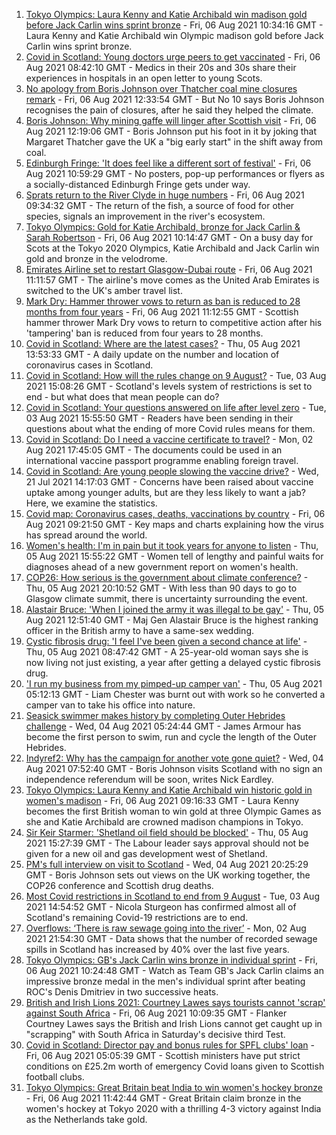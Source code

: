 1. [Tokyo Olympics: Laura Kenny and Katie Archibald win madison gold before Jack Carlin wins sprint bronze](https://www.bbc.co.uk/sport/olympics/58113628) - Fri, 06 Aug 2021 10:34:16 GMT - Laura Kenny and Katie Archibald win Olympic madison gold before Jack Carlin wins sprint bronze.
2. [Covid in Scotland: Young doctors urge peers to get vaccinated](https://www.bbc.co.uk/news/uk-scotland-58108477) - Fri, 06 Aug 2021 08:42:10 GMT - Medics in their 20s and 30s share their experiences in hospitals in an open letter to young Scots.
3. [No apology from Boris Johnson over Thatcher coal mine closures remark](https://www.bbc.co.uk/news/uk-politics-58117044) - Fri, 06 Aug 2021 12:33:54 GMT - But No 10 says Boris Johnson recognises the pain of closures, after he said they helped the climate.
4. [Boris Johnson: Why mining gaffe will linger after Scottish visit](https://www.bbc.co.uk/news/uk-scotland-58117514) - Fri, 06 Aug 2021 12:19:06 GMT - Boris Johnson put his foot in it by joking that Margaret Thatcher gave the UK a "big early start" in the shift away from coal.
5. [Edinburgh Fringe: 'It does feel like a different sort of festival'](https://www.bbc.co.uk/news/uk-scotland-edinburgh-east-fife-58114299) - Fri, 06 Aug 2021 10:59:29 GMT - No posters, pop-up performances or flyers as a socially-distanced Edinburgh Fringe gets under way.
6. [Sprats return to the River Clyde in huge numbers](https://www.bbc.co.uk/news/uk-scotland-glasgow-west-58114116) - Fri, 06 Aug 2021 09:34:32 GMT - The return of the fish, a source of food for other species, signals an improvement in the river's ecosystem.
7. [Tokyo Olympics: Gold for Katie Archibald, bronze for Jack Carlin & Sarah Robertson](https://www.bbc.co.uk/sport/olympics/58112562) - Fri, 06 Aug 2021 10:14:47 GMT - On a busy day for Scots at the Tokyo 2020 Olympics, Katie Archibald and Jack Carlin win gold and bronze in the velodrome.
8. [Emirates Airline set to restart Glasgow-Dubai route](https://www.bbc.co.uk/news/uk-scotland-scotland-business-58106352) - Fri, 06 Aug 2021 11:11:57 GMT - The airline's move comes as the United Arab Emirates is switched to the UK's amber travel list.
9. [Mark Dry: Hammer thrower vows to return as ban is reduced to 28 months from four years](https://www.bbc.co.uk/sport/athletics/58112828) - Fri, 06 Aug 2021 11:12:55 GMT - Scottish hammer thrower Mark Dry vows to return to competitive action after his 'tampering' ban is reduced from four years to 28 months.
10. [Covid in Scotland: Where are the latest cases?](https://www.bbc.co.uk/news/uk-scotland-53511877) - Thu, 05 Aug 2021 13:53:33 GMT - A daily update on the number and location of coronavirus cases in Scotland.
11. [Covid in Scotland: How will the rules change on 9 August?](https://www.bbc.co.uk/news/uk-scotland-53166816) - Tue, 03 Aug 2021 15:08:26 GMT - Scotland's levels system of restrictions is set to end - but what does that mean people can do?
12. [Covid in Scotland: Your questions answered on life after level zero](https://www.bbc.co.uk/news/uk-scotland-58071989) - Tue, 03 Aug 2021 15:55:50 GMT - Readers have been sending in their questions about what the ending of more Covid rules means for them.
13. [Covid in Scotland: Do I need a vaccine certificate to travel?](https://www.bbc.co.uk/news/uk-scotland-57519070) - Mon, 02 Aug 2021 17:45:05 GMT - The documents could be used in an international vaccine passport programme enabling foreign travel.
14. [Covid in Scotland: Are young people slowing the vaccine drive?](https://www.bbc.co.uk/news/uk-scotland-57915106) - Wed, 21 Jul 2021 14:17:03 GMT - Concerns have been raised about vaccine uptake among younger adults, but are they less likely to want a jab? Here, we examine the statistics.
15. [Covid map: Coronavirus cases, deaths, vaccinations by country](https://www.bbc.co.uk/news/world-51235105) - Fri, 06 Aug 2021 09:21:50 GMT - Key maps and charts explaining how the virus has spread around the world.
16. [Women's health: I'm in pain but it took years for anyone to listen](https://www.bbc.co.uk/news/uk-scotland-58101414) - Thu, 05 Aug 2021 15:55:22 GMT - Women tell of lengthy and painful waits for diagnoses ahead of a new government report on women's health.
17. [COP26: How serious is the government about climate conference?](https://www.bbc.co.uk/news/uk-politics-58107010) - Thu, 05 Aug 2021 20:10:52 GMT - With less than 90 days to go to Glasgow climate summit, there is uncertainty surrounding the event.
18. [Alastair Bruce: 'When I joined the army it was illegal to be gay'](https://www.bbc.co.uk/news/uk-scotland-edinburgh-east-fife-58081185) - Thu, 05 Aug 2021 12:51:40 GMT - Maj Gen Alastair Bruce is the highest ranking officer in the British army to have a same-sex wedding.
19. [Cystic fibrosis drug: 'I feel I've been given a second chance at life'](https://www.bbc.co.uk/news/uk-scotland-north-east-orkney-shetland-58084089) - Thu, 05 Aug 2021 08:47:42 GMT - A 25-year-old woman says she is now living not just existing, a year after getting a delayed cystic fibrosis drug.
20. ['I run my business from my pimped-up camper van'](https://www.bbc.co.uk/news/uk-scotland-58025876) - Thu, 05 Aug 2021 05:12:13 GMT - Liam Chester was burnt out with work so he converted a camper van to take his office into nature.
21. [Seasick swimmer makes history by completing Outer Hebrides challenge](https://www.bbc.co.uk/news/uk-scotland-edinburgh-east-fife-58059477) - Wed, 04 Aug 2021 05:24:44 GMT - James Armour has become the first person to swim, run and cycle the length of the Outer Hebrides.
22. [Indyref2: Why has the campaign for another vote gone quiet?](https://www.bbc.co.uk/news/uk-politics-58079551) - Wed, 04 Aug 2021 07:52:40 GMT - Boris Johnson visits Scotland with no sign an independence referendum will be soon, writes Nick Eardley.
23. [Tokyo Olympics: Laura Kenny and Katie Archibald win historic gold in women's madison](https://www.bbc.co.uk/sport/av/olympics/58113831) - Fri, 06 Aug 2021 09:16:33 GMT - Laura Kenny becomes the first British woman to win gold at three Olympic Games as she and Katie Archibald are crowned madison champions in Tokyo.
24. [Sir Keir Starmer: 'Shetland oil field should be blocked'](https://www.bbc.co.uk/news/uk-scotland-58103993) - Thu, 05 Aug 2021 15:27:39 GMT - The Labour leader says approval should not be given for a new oil and gas development west of Shetland.
25. [PM's full interview on visit to Scotland](https://www.bbc.co.uk/news/uk-scotland-58094228) - Wed, 04 Aug 2021 20:25:29 GMT - Boris Johnson sets out views on the UK working together, the COP26 conference and Scottish drug deaths.
26. [Most Covid restrictions in Scotland to end from 9 August](https://www.bbc.co.uk/news/uk-scotland-58077159) - Tue, 03 Aug 2021 14:54:52 GMT - Nicola Sturgeon has confirmed almost all of Scotland's remaining Covid-19 restrictions are to end.
27. [Overflows: ‘There is raw sewage going into the river’](https://www.bbc.co.uk/news/uk-scotland-58061389) - Mon, 02 Aug 2021 21:54:30 GMT - Data shows that the number of recorded sewage spills in Scotland has increased by 40% over the last five years.
28. [Tokyo Olympics: GB's Jack Carlin wins bronze in individual sprint](https://www.bbc.co.uk/sport/av/olympics/58115831) - Fri, 06 Aug 2021 10:24:48 GMT - Watch as Team GB's Jack Carlin claims an impressive bronze medal in the men's individual sprint after beating ROC's Denis Dmitriev in two successive heats.
29. [British and Irish Lions 2021: Courtney Lawes says tourists cannot 'scrap' against South Africa](https://www.bbc.co.uk/sport/rugby-union/58113948) - Fri, 06 Aug 2021 10:09:35 GMT - Flanker Courtney Lawes says the British and Irish Lions cannot get caught up in "scrapping" with South Africa in Saturday's decisive third Test.
30. [Covid in Scotland: Director pay and bonus rules for SPFL clubs' loan](https://www.bbc.co.uk/news/uk-scotland-58104430) - Fri, 06 Aug 2021 05:05:39 GMT - Scottish ministers have put strict conditions on £25.2m worth of emergency Covid loans given to Scottish football clubs.
31. [Tokyo Olympics: Great Britain beat India to win women's hockey bronze](https://www.bbc.co.uk/sport/olympics/58110122) - Fri, 06 Aug 2021 11:42:44 GMT - Great Britain claim bronze in the women's hockey at Tokyo 2020 with a thrilling 4-3 victory against India as the Netherlands take gold.
